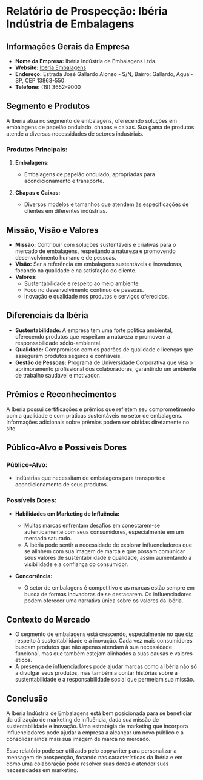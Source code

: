 # Relatório de Prospecção: Ibéria Indústria de Embalagens

## Informações Gerais da Empresa
- **Nome da Empresa:** Ibéria Indústria de Embalagens Ltda.
- **Website:** [Iberia Embalagens](http://www.iberiaembalagens.com.br)
- **Endereço:** Estrada José Gallardo Alonso - S/N, Bairro: Gallardo, Aguaí-SP, CEP 13863-550
- **Telefone:** (19) 3652-9000

## Segmento e Produtos
A Ibéria atua no segmento de embalagens, oferecendo soluções em embalagens de papelão ondulado, chapas e caixas. Sua gama de produtos atende a diversas necessidades de setores industriais.

### Produtos Principais:
1. **Embalagens:**
   - Embalagens de papelão ondulado, apropriadas para acondicionamento e transporte.
   
2. **Chapas e Caixas:**
   - Diversos modelos e tamanhos que atendem às especificações de clientes em diferentes indústrias.

## Missão, Visão e Valores
- **Missão:** Contribuir com soluções sustentáveis e criativas para o mercado de embalagens, respeitando a natureza e promovendo desenvolvimento humano e de pessoas.
- **Visão:** Ser a referência em embalagens sustentáveis e inovadoras, focando na qualidade e na satisfação do cliente.
- **Valores:**
  - Sustentabilidade e respeito ao meio ambiente.
  - Foco no desenvolvimento contínuo de pessoas.
  - Inovação e qualidade nos produtos e serviços oferecidos.

## Diferenciais da Ibéria
- **Sustentabilidade:** A empresa tem uma forte política ambiental, oferecendo produtos que respeitam a natureza e promovem a responsabilidade sócio-ambiental.
- **Qualidade:** Compromisso com os padrões de qualidade e licenças que asseguram produtos seguros e confiáveis.
- **Gestão de Pessoas:** Programa de Universidade Corporativa que visa o aprimoramento profissional dos colaboradores, garantindo um ambiente de trabalho saudável e motivador.
  
## Prêmios e Reconhecimentos
A Ibéria possui certificações e prêmios que refletem seu comprometimento com a qualidade e com práticas sustentáveis no setor de embalagens. Informações adicionais sobre prêmios podem ser obtidas diretamente no site.

## Público-Alvo e Possíveis Dores
### Público-Alvo:
- Indústrias que necessitam de embalagens para transporte e acondicionamento de seus produtos.
  
### Possíveis Dores:
- **Habilidades em Marketing de Influência:**
  - Muitas marcas enfrentam desafios em conectarem-se autenticamente com seus consumidores, especialmente em um mercado saturado.
  - A Ibéria pode sentir a necessidade de explorar influenciadores que se alinhem com sua imagem de marca e que possam comunicar seus valores de sustentabilidade e qualidade, assim aumentando a visibilidade e a confiança do consumidor.
  
- **Concorrência:**
  - O setor de embalagens é competitivo e as marcas estão sempre em busca de formas inovadoras de se destacarem. Os influenciadores podem oferecer uma narrativa única sobre os valores da Ibéria.

## Contexto do Mercado
- O segmento de embalagens está crescendo, especialmente no que diz respeito à sustentabilidade e à inovação. Cada vez mais consumidores buscam produtos que não apenas atendam à sua necessidade funcional, mas que também estejam alinhados a suas causas e valores éticos.
- A presença de influenciadores pode ajudar marcas como a Ibéria não só a divulgar seus produtos, mas também a contar histórias sobre a sustentabilidade e a responsabilidade social que permeiam sua missão.

## Conclusão
A Ibéria Indústria de Embalagens está bem posicionada para se beneficiar da utilização de marketing de influência, dada sua missão de sustentabilidade e inovação. Uma estratégia de marketing que incorpora influenciadores pode ajudar a empresa a alcançar um novo público e a consolidar ainda mais sua imagem de marca no mercado.

Esse relatório pode ser utilizado pelo copywriter para personalizar a mensagem de prospecção, focando nas características da Ibéria e em como uma colaboração pode resolver suas dores e atender suas necessidades em marketing.